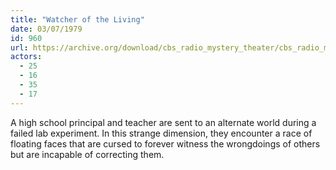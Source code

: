 ```yaml
---
title: "Watcher of the Living"
date: 03/07/1979
id: 960
url: https://archive.org/download/cbs_radio_mystery_theater/cbs_radio_mystery_theater-0951-1000.zip/cbs_radio_mystery_theater-0951-1000%2Fcbsrmt_0960_watcher_of_the_living.mp3
actors:
  - 25
  - 16
  - 35
  - 17
---
```

A high school principal and teacher are sent to an alternate world during a failed lab experiment. In this strange dimension, they encounter a race of floating faces that are cursed to forever witness the wrongdoings of others but are incapable of correcting them.